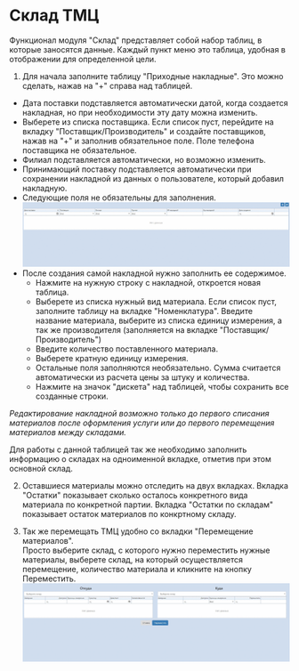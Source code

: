 # Склад ТМЦ

Функционал модуля "Склад" представляет собой набор таблиц, в которые заносятся данные. Каждый пункт меню это таблица, удобная в отображении для определенной цели.   

1. Для начала заполните таблицу "Приходные накладные". Это можно сделать, нажав на "+" справа над таблицей.    
- Дата поставки подставляется автоматически датой, когда создается накладная, но при необходимости эту дату можна изменить.   
- Выберете из списка поставщика. Если список пуст, перейдите на вкладку "Поставщик/Производитель" и создайте поставщиков, нажав на "+" и заполнив обязательное поле. Поле телефона поставщика не обязательное.   
- Филиал подставляется автоматически, но возможно изменить.
- Принимающий поставку подставляется автоматически при сохранении накладной из данных о пользователе, который добавил накладную.
- Следующие поля не обязательны для заполнения.   
![Image](Image/sklad.gif)
- После создания самой накладной нужно заполнить ее содержимое.
    - Нажмите на нужную строку с накладной, откроется новая таблица.   
    - Выберете из списка нужный вид материала. Если список пуст, заполните таблицу на вкладке "Номенклатура". Введите название материала, выберите из списка единицу измерения, а так же производителя (заполняется на вкладке "Поставщик/Производитель")
    - Введите количество поставленного материала.
    - Выберете кратную единицу измерения.
    - Остальные поля заполняются необязательно. Сумма считается автоматически из расчета цены за штуку и количества.
    - Нажмите на значок "дискета" над таблицей, чтобы сохранить все созданные строки.   

*Редактирование накладной возможно только до первого списания материалов после оформления услуги или до первого перемещения материалов между складами.*    

Для работы с данной таблицей так же необходимо заполнить информацию о складах на одноименной вкладке, отметив при этом основной склад.

2. Оставшиеся материалы можно отследить на двух вкладках. Вкладка "Остатки" показывает сколько осталось конкретного вида материала по конкретной партии. Вкладка "Остатки по складам" показывает остаток материалов по конкртному складу.   

3. Так же перемещать ТМЦ удобно со вкладки "Перемещение материалов".   
Просто выберите склад, с которого нужно переместить нужные материалы, выберете склад, на который осуществляется перемещение, количество материала и кликните на кнопку Переместить. 
![Image](Image/sklad2.gif)